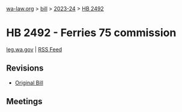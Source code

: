 [wa-law.org](/) > [bill](/bill/) > [2023-24](/bill/2023-24/) > [HB 2492](/bill/2023-24/hb/2492/)

# HB 2492 - Ferries 75 commission
[leg.wa.gov](https://app.leg.wa.gov/billsummary?BillNumber=2492&Year=2023&Initiative=false) | [RSS Feed](./rss.xml)

## Revisions
* [Original Bill](1/)

## Meetings